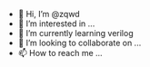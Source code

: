 - 👋 Hi, I’m @zqwd
- 👀 I’m interested in ...
- 🌱 I’m currently learning verilog
- 💞️ I’m looking to collaborate on ...
- 📫 How to reach me ...

<!---
zqwd/zqwd is a ✨ special ✨ repository because its `README.md` (this file) appears on your GitHub profile.
You can click the Preview link to take a look at your changes.
--->
